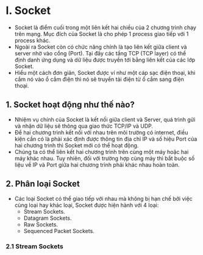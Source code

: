 # I. Socket
  - Socket là điểm cuối trong một liên kết hai chiều của 2 chương trình chạy trên mạng. Mục đích của Socket là cho phép 1 process giao tiếp với 1 process khác.
  - Ngoài ra Socket còn có chức năng chính là tạo liên kết giữa client và server nhờ vào cổng (Port). Tại đây các tầng TCP (TCP layer) có thể định danh ứng dụng và dữ liệu được truyền tới bằng liên kết của các lớp Socket.
  - Hiểu một cách đơn giản, Socket được ví như một cáp sạc điện thoại, khi cắm nó vào ổ cắm điện thì nó sẽ truyền tải điện từ ổ cắm sang điện thoại.

## 1. Socket hoạt động như thế nào?
  - Nhiệm vụ chính của Socket là kết nối giữa client và Server, quá trình gửi và nhận dữ liệu sẽ thông qua giao thức TCP/IP và UDP.
  - Để hai chương trình kết nối với nhau trên môi trường có internet, điều kiện cần có là phải xác định được thông tin địa chỉ IP và số hiệu Port của hai chương trình thì Socket mới có thể hoạt động.
  - Chúng ta có thể liên kết hai chương trình trên cùng một máy hoặc hai máy khác nhau. Tuy nhiên, đối với trường hợp cùng máy thì bắt buộc số liệu về IP và Port giữa hai chương trình phải khác nhau hoàn toàn.

## 2. Phân loại Socket
  - Các loại Socket có thể giao tiếp với nhau mà không bị hạn chế bởi việc cùng loại hay khác loại, Socket được hiện hành với 4 loại:
    - Stream Sockets.
    - Datagram Sockets.
    - Raw Sockets.
    - Sequenced Packet Sockets.

### 2.1 Stream Sockets
